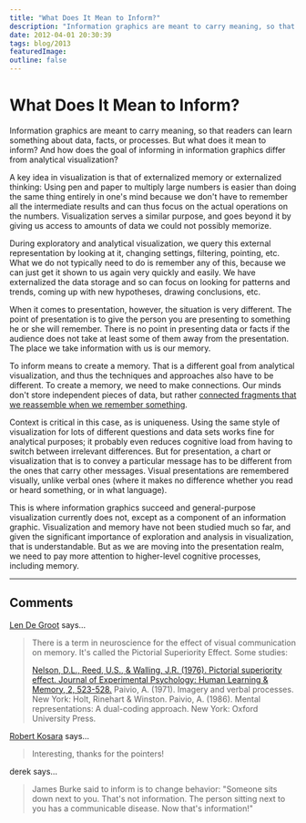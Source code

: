 ```yaml
---
title: "What Does It Mean to Inform?"
description: "Information graphics are meant to carry meaning, so that readers can learn something about data, facts, or processes. But what does it mean to inform? And how does the goal of informing in information graphics differ from analytical visualization?"
date: 2012-04-01 20:30:39
tags: blog/2013
featuredImage: 
outline: false
---
```


# What Does It Mean to Inform?

Information graphics are meant to carry meaning, so that readers can learn something about data, facts, or processes. But what does it mean to inform? And how does the goal of informing in information graphics differ from analytical visualization?

A key idea in visualization is that of externalized memory or externalized thinking: Using pen and paper to multiply large numbers is easier than doing the same thing entirely in one's mind because we don't have to remember all the intermediate results and can thus focus on the actual operations on the numbers. Visualization serves a similar purpose, and goes beyond it by giving us access to amounts of data we could not possibly memorize.

During exploratory and analytical visualization, we query this external representation by looking at it, changing settings, filtering, pointing, etc. What we do not typically need to do is remember any of this, because we can just get it shown to us again very quickly and easily. We have externalized the data storage and so can focus on looking for patterns and trends, coming up with new hypotheses, drawing conclusions, etc.

When it comes to presentation, however, the situation is very different. The point of presentation is to give the person you are presenting to something he or she will remember. There is no point in presenting data or facts if the audience does not take at least some of them away from the presentation. The place we take information with us is our memory.

To inform means to create a memory. That is a different goal from analytical visualization, and thus the techniques and approaches also have to be different. To create a memory, we need to make connections. Our minds don't store independent pieces of data, but rather <a title="Want to Make A Chart Memorable? Add Junk" href="/blog/2011/want-to-make-chart-memorable-add-junk">connected fragments that we reassemble when we remember something</a>.

Context is critical in this case, as is uniqueness. Using the same style of visualization for lots of different questions and data sets works fine for analytical purposes; it probably even reduces cognitive load from having to switch between irrelevant differences. But for presentation, a chart or visualization that is to convey a particular message has to be different from the ones that carry other messages. Visual presentations are remembered visually, unlike verbal ones (where it makes no difference whether you read or heard something, or in what language).

This is where information graphics succeed and general-purpose visualization currently does not, except as a component of an information graphic. Visualization and memory have not been studied much so far, and given the significant importance of exploration and analysis in visualization, that is understandable. But as we are moving into the presentation realm, we need to pay more attention to higher-level cognitive processes, including memory.


<PostedBy />


<aside class="comments">

---
## Comments

<a href="http://lendegroot.com" rel="nofollow noopener" target="_blank">Len De Groot</a> says…
>	There is a term in neuroscience for the effect of visual communication on memory. It's called the Pictorial Superiority Effect. Some studies:
>	
>	<a href="http://www.ncbi.nlm.nih.gov/pubmed/1003125" rel="nofollow">Nelson, D.L., Reed, U.S., &amp; Walling, J.R. (1976). Pictorial superiority effect. Journal of Experimental Psychology: Human Learning &amp; Memory, 2, 523-528.</a>
>	Paivio, A. (1971). Imagery and verbal processes. New York: Holt, Rinehart &amp; Winston.
>	Paivio, A. (1986). Mental representations: A dual-coding approach. New York: Oxford University Press.

<a href="/about" rel="nofollow noopener" target="_blank">Robert Kosara</a> says…
>	Interesting, thanks for the pointers!

derek says…
>	James Burke said to inform is to change behavior: "Someone sits down next to you. That's not information. The person sitting next to you has a communicable disease. Now that's information!"

</aside>

